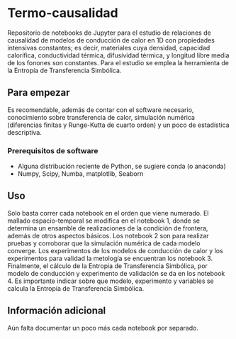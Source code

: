 # Termo-causalidad

Repositorio de notebooks de Jupyter para el estudio de relaciones de causalidad de modelos de conducción de calor en 1D con propiedades intensivas constantes; es decir, materiales cuya densidad, capacidad calorífica, conductividad térmica, difusividad térmica, y longitud libre media de los fonones son constantes. Para el estudio se emplea la herramienta de la Entropía de Transferencia Simbólica.

## Para empezar

Es recomendable, además de contar con el software necesario, conocimiento sobre transferencia de calor, simulación numérica (diferencias finitas y Runge-Kutta de cuarto orden) y un poco de estadística descriptiva.

### Prerequisitos de software

* Alguna distribución reciente de Python, se sugiere conda (o anaconda)
* Numpy, Scipy, Numba, matplotlib, Seaborn

## Uso

Solo basta correr cada notebook en el orden que viene numerado. 
El mallado espacio-temporal se modifica en el notebook 1, donde se determina un ensamble de realizaciones de la condición de frontera, además de otros aspectos básicos. 
Los notebook 2 son para realizar pruebas y corroborar que la simulación numérica de cada modelo converge.
Los experimentos de los modelos de conducción de calor y los experimentos para validad la metología se encuentran los notebook 3.
Finalmente, el cálculo de la Entropia de Transferencia Simbólica, por modelo de conducción y experimento de validación se da en los notebook 4. Es importante indicar sobre que modelo, experimento y variables se calcula la Entropia de Transferencia Simbólica.

## Información adicional

Aún falta documentar un poco más cada notebook por separado.
